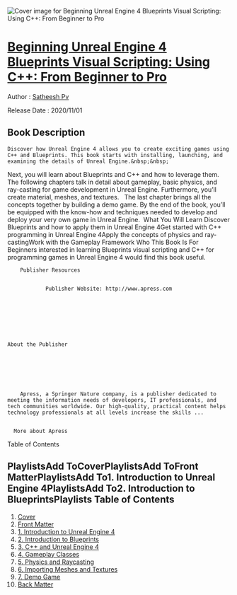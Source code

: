 ![Cover image for Beginning Unreal Engine 4 Blueprints Visual Scripting: Using C++: From Beginner to Pro](https://imgdetail.ebookreading.net/cover/cover/20201212/EB9781484263969.jpg)

[Beginning Unreal Engine 4 Blueprints Visual Scripting: Using C++: From Beginner to Pro](https://ebookreading.net/view/book/Beginning+Unreal+Engine+4+Blueprints+Visual+Scripting%3A+Using+C%2B%2B%3A+From+Beginner+to+Pro-EB9781484263969_1.html "Beginning Unreal Engine 4 Blueprints Visual Scripting: Using C++: From Beginner to Pro")
====================================================================================================================

Author : [Satheesh Pv](https://ebookreading.net/search/author/Satheesh+Pv)

Release Date : 2020/11/01

Book Description
-----------------


    
    Discover how Unreal Engine 4 allows you to create exciting games using C++ and Blueprints. This book starts with installing, launching, and examining the details of Unreal Engine.&nbsp;&nbsp;
Next, you will learn about Blueprints and C++ and how to leverage them. The following chapters talk in detail about gameplay, basic physics, and ray-casting for game development in Unreal Engine. Furthermore, you’ll create material, meshes, and textures.&nbsp;&nbsp;
The last chapter brings all the concepts together by building a demo game. By the end of the book, you’ll be equipped with the know-how and techniques needed to develop and deploy your very own game in Unreal Engine.&nbsp;
What You Will Learn
Discover Blueprints and how      to apply them in Unreal Engine 4Get started with C++      programming in Unreal Engine 4Apply the concepts of      physics and ray-castingWork with the Gameplay Framework      Who This Book Is For&nbsp;
Beginners interested in learning Blueprints visual scripting and C++ for programming games in Unreal Engine 4 would find this book useful.

  
  



    
        Publisher Resources
        
            
                Publisher Website: http://www.apress.com
            
        
    




  
    About the Publisher
    
      
        
          
        
      
      
        Apress, a Springer Nature company, is a publisher dedicated to meeting the information needs of developers, IT professionals, and tech communities worldwide. Our high-quality, practical content helps technology professionals at all levels increase the skills ...

      
      More about Apress
    
  



  Table of Contents
  

PlaylistsAdd&nbsp;ToCoverPlaylistsAdd&nbsp;ToFront MatterPlaylistsAdd&nbsp;To1.&nbsp;Introduction to Unreal Engine 4PlaylistsAdd&nbsp;To2.&nbsp;Introduction to BlueprintsPlaylists
Table of Contents
-----------------

1. [Cover](https://ebookreading.net/view/book/Beginning+Unreal+Engine+4+Blueprints+Visual+Scripting%3A+Using+C%2B%2B%3A+From+Beginner+to+Pro-EB9781484263969_1.html)
1. [Front Matter](https://ebookreading.net/view/book/Beginning+Unreal+Engine+4+Blueprints+Visual+Scripting%3A+Using+C%2B%2B%3A+From+Beginner+to+Pro-EB9781484263969_2.html)
1. [1.&nbsp;Introduction to Unreal Engine 4](https://ebookreading.net/view/book/Beginning+Unreal+Engine+4+Blueprints+Visual+Scripting%3A+Using+C%2B%2B%3A+From+Beginner+to+Pro-EB9781484263969_3.html)
1. [2.&nbsp;Introduction to Blueprints](https://ebookreading.net/view/book/Beginning+Unreal+Engine+4+Blueprints+Visual+Scripting%3A+Using+C%2B%2B%3A+From+Beginner+to+Pro-EB9781484263969_4.html)
1. [3.&nbsp;C++ and Unreal Engine 4](https://ebookreading.net/view/book/Beginning+Unreal+Engine+4+Blueprints+Visual+Scripting%3A+Using+C%2B%2B%3A+From+Beginner+to+Pro-EB9781484263969_5.html)
1. [4.&nbsp;Gameplay Classes](https://ebookreading.net/view/book/Beginning+Unreal+Engine+4+Blueprints+Visual+Scripting%3A+Using+C%2B%2B%3A+From+Beginner+to+Pro-EB9781484263969_6.html)
1. [5.&nbsp;Physics and Raycasting](https://ebookreading.net/view/book/Beginning+Unreal+Engine+4+Blueprints+Visual+Scripting%3A+Using+C%2B%2B%3A+From+Beginner+to+Pro-EB9781484263969_7.html)
1. [6.&nbsp;Importing Meshes and Textures](https://ebookreading.net/view/book/Beginning+Unreal+Engine+4+Blueprints+Visual+Scripting%3A+Using+C%2B%2B%3A+From+Beginner+to+Pro-EB9781484263969_8.html)
1. [7.&nbsp;Demo Game](https://ebookreading.net/view/book/Beginning+Unreal+Engine+4+Blueprints+Visual+Scripting%3A+Using+C%2B%2B%3A+From+Beginner+to+Pro-EB9781484263969_9.html)
1. [Back Matter](https://ebookreading.net/view/book/Beginning+Unreal+Engine+4+Blueprints+Visual+Scripting%3A+Using+C%2B%2B%3A+From+Beginner+to+Pro-EB9781484263969_10.html)
